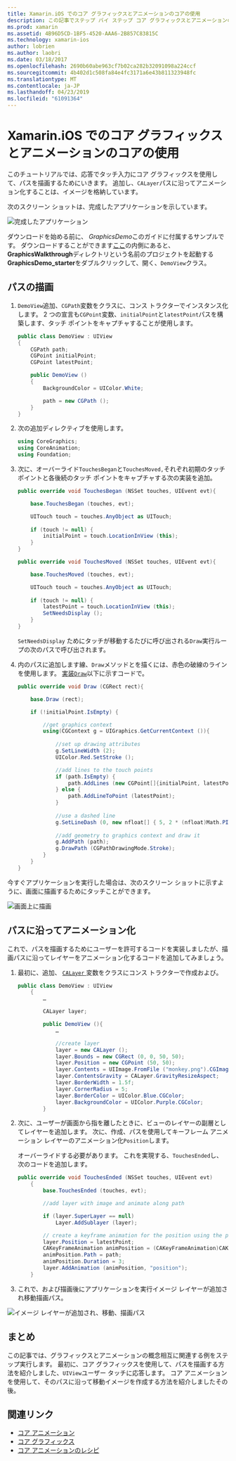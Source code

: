 ```yaml
---
title: Xamarin.iOS でのコア グラフィックスとアニメーションのコアの使用
description: この記事でステップ バイ ステップ コア グラフィックスとアニメーションのコアを使用するアプリケーションを作成する方法を示します。 ユーザーのタッチへの応答では、画面に描画する方法と、パスに沿って移動するイメージをアニメーション化する方法を示しています。
ms.prod: xamarin
ms.assetid: 4B96D5CD-1BF5-4520-AAA6-2B857C83815C
ms.technology: xamarin-ios
author: lobrien
ms.author: laobri
ms.date: 03/18/2017
ms.openlocfilehash: 2690b60abe963cf7b02ca282b32091098a224ccf
ms.sourcegitcommit: 4b402d1c508fa84e4fc3171a6e43b811323948fc
ms.translationtype: MT
ms.contentlocale: ja-JP
ms.lasthandoff: 04/23/2019
ms.locfileid: "61091364"
---
```

# <a name="using-core-graphics-and-core-animation-in-xamarinios"></a>Xamarin.iOS でのコア グラフィックスとアニメーションのコアの使用

このチュートリアルでは、応答でタッチ入力にコア グラフィックスを使用して、パスを描画するためにいきます。 追加し、`CALayer`パスに沿ってアニメーション化することは、イメージを格納しています。

次のスクリーン ショットは、完成したアプリケーションを示しています。

![](graphics-animation-walkthrough-images/00-final-app.png "完成したアプリケーション")

ダウンロードを始める前に、 *GraphicsDemo*このガイドに付属するサンプルです。 ダウンロードすることができます[ここ](https://developer.xamarin.com/samples/monotouch/GraphicsAndAnimation/)の内側にあると、 **GraphicsWalkthrough**ディレクトリという名前のプロジェクトを起動する**GraphicsDemo_starter**をダブルクリックして、開く、`DemoView`クラス。

## <a name="drawing-a-path"></a>パスの描画


1. `DemoView`追加、`CGPath`変数をクラスに、コンス トラクターでインスタンス化します。 2 つの宣言も`CGPoint`変数、`initialPoint`と`latestPoint`パスを構築します、タッチ ポイントをキャプチャすることが使用します。
    
    ```csharp
    public class DemoView : UIView
    {
        CGPath path;
        CGPoint initialPoint;
        CGPoint latestPoint;
    
        public DemoView ()
        {
            BackgroundColor = UIColor.White;
    
            path = new CGPath ();
        }
    }
    ```

2. 次の追加ディレクティブを使用します。

    ```csharp
    using CoreGraphics;
    using CoreAnimation;
    using Foundation;
    ```

3. 次に、オーバーライド`TouchesBegan`と`TouchesMoved,`それぞれ初期のタッチ ポイントと各後続のタッチ ポイントをキャプチャする次の実装を追加。

    ```csharp
    public override void TouchesBegan (NSSet touches, UIEvent evt){
    
        base.TouchesBegan (touches, evt);
    
        UITouch touch = touches.AnyObject as UITouch;
        
        if (touch != null) {
            initialPoint = touch.LocationInView (this);
        }
    }
    
    public override void TouchesMoved (NSSet touches, UIEvent evt){
    
        base.TouchesMoved (touches, evt);
    
        UITouch touch = touches.AnyObject as UITouch;
        
        if (touch != null) {
            latestPoint = touch.LocationInView (this);
            SetNeedsDisplay ();
        }
    }
    ```

    `SetNeedsDisplay` ためにタッチが移動するたびに呼び出される`Draw`実行ループの次のパスで呼び出されます。

4. 内のパスに追加します線、`Draw`メソッドとを描くには、赤色の破線のラインを使用します。 [実装`Draw`](~/ios/platform/graphics-animation-ios/core-graphics.md)以下に示すコードで。

    ```csharp
    public override void Draw (CGRect rect){
    
        base.Draw (rect);
    
        if (!initialPoint.IsEmpty) {
    
            //get graphics context
            using(CGContext g = UIGraphics.GetCurrentContext ()){
                    
                //set up drawing attributes
                g.SetLineWidth (2);
                UIColor.Red.SetStroke ();
    
                //add lines to the touch points
                if (path.IsEmpty) {
                    path.AddLines (new CGPoint[]{initialPoint, latestPoint});
                } else {
                    path.AddLineToPoint (latestPoint);
                }
            
                //use a dashed line
                g.SetLineDash (0, new nfloat[] { 5, 2 * (nfloat)Math.PI });
                                
                //add geometry to graphics context and draw it
                g.AddPath (path);       
                g.DrawPath (CGPathDrawingMode.Stroke);
            }
        }
    }
    ```

今すぐアプリケーションを実行した場合は、次のスクリーン ショットに示すように、画面に描画するためにタッチことができます。

![](graphics-animation-walkthrough-images/01-path.png "画面上に描画")

## <a name="animating-along-a-path"></a>パスに沿ってアニメーション化

これで、パスを描画するためにユーザーを許可するコードを実装しましたが、描画パスに沿ってレイヤーをアニメーション化するコードを追加してみましょう。

1. 最初に、追加、 [ `CALayer` ](~/ios/platform/graphics-animation-ios/core-animation.md)変数をクラスにコンス トラクターで作成および。

    ```csharp
    public class DemoView : UIView
        {
            …
    
            CALayer layer;
    
            public DemoView (){
                …
    
                //create layer
                layer = new CALayer ();
                layer.Bounds = new CGRect (0, 0, 50, 50);
                layer.Position = new CGPoint (50, 50);
                layer.Contents = UIImage.FromFile ("monkey.png").CGImage;
                layer.ContentsGravity = CALayer.GravityResizeAspect;
                layer.BorderWidth = 1.5f;
                layer.CornerRadius = 5;
                layer.BorderColor = UIColor.Blue.CGColor;
                layer.BackgroundColor = UIColor.Purple.CGColor;
            }
    ```

2. 次に、ユーザーが画面から指を離したときに、ビューのレイヤーの副層としてレイヤーを追加します。 次に、作成、パスを使用してキーフレーム アニメーション レイヤーのアニメーション化`Position`します。

    オーバーライドする必要があります。 これを実現する、`TouchesEnded`し、次のコードを追加します。

    ```csharp
    public override void TouchesEnded (NSSet touches, UIEvent evt)
        {
            base.TouchesEnded (touches, evt);

            //add layer with image and animate along path

            if (layer.SuperLayer == null)
                Layer.AddSublayer (layer);

            // create a keyframe animation for the position using the path
            layer.Position = latestPoint;
            CAKeyFrameAnimation animPosition = (CAKeyFrameAnimation)CAKeyFrameAnimation.FromKeyPath ("position");
            animPosition.Path = path;
            animPosition.Duration = 3;
            layer.AddAnimation (animPosition, "position");
        }
    ```

3. これで、および描画後にアプリケーションを実行イメージ レイヤーが追加され移動描画パス。

![](graphics-animation-walkthrough-images/00-final-app.png "イメージ レイヤーが追加され、移動、描画パス")

## <a name="summary"></a>まとめ

この記事では、グラフィックスとアニメーションの概念相互に関連する例をステップ実行します。 最初に、コア グラフィックスを使用して、パスを描画する方法を紹介しました、`UIView`ユーザー タッチに応答します。 コア アニメーションを使用して、そのパスに沿って移動イメージを作成する方法を紹介しましたその後。


## <a name="related-links"></a>関連リンク

- [コア アニメーション](~/ios/platform/graphics-animation-ios/core-animation.md)
- [コア グラフィックス](~/ios/platform/graphics-animation-ios/core-graphics.md)
- [コア アニメーションのレシピ](https://github.com/xamarin/recipes/tree/master/Recipes/ios/animation/coreanimation)
